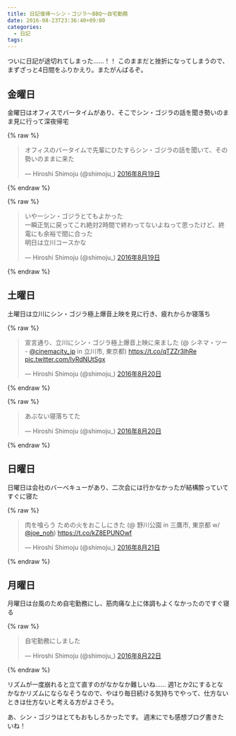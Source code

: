 ```yaml
---
title: 日記復帰〜シン・ゴジラ〜BBQ〜自宅勤務
date: 2016-08-23T23:36:40+09:00
categories:
  - 日記
tags:
---
```


ついに日記が途切れてしまった……！！
このままだと挫折になってしまうので、まずざっと4日間をふりかえり。またがんばるぞ。

## 金曜日

金曜日はオフィスでバータイムがあり、そこでシン・ゴジラの話を聞き勢いのまま見に行って深夜帰宅

{% raw %}
<blockquote class="twitter-tweet" data-lang="ja"><p lang="ja" dir="ltr">オフィスのバータイムで先輩にひたすらシン・ゴジラの話を聞いて、その勢いのままに来た</p>&mdash; Hiroshi Shimoju (@shimoju_) <a href="https://twitter.com/shimoju_/status/766620504144748544">2016年8月19日</a></blockquote>
<script async src="//platform.twitter.com/widgets.js" charset="utf-8"></script>
{% endraw %}

{% raw %}
<blockquote class="twitter-tweet" data-lang="ja"><p lang="ja" dir="ltr">いやーシン・ゴジラとてもよかった<br>一瞬正気に戻ってこれ絶対2時間で終わってないよねって思ったけど、終電にも余裕で間に合った<br>明日は立川コースかな</p>&mdash; Hiroshi Shimoju (@shimoju_) <a href="https://twitter.com/shimoju_/status/766655612620935168">2016年8月19日</a></blockquote>
<script async src="//platform.twitter.com/widgets.js" charset="utf-8"></script>
{% endraw %}

## 土曜日

土曜日は立川にシン・ゴジラ極上爆音上映を見に行き、疲れからか寝落ち

{% raw %}
<blockquote class="twitter-tweet" data-lang="ja"><p lang="ja" dir="ltr">宣言通り、立川にシン・ゴジラ極上爆音上映に来ました (@ シネマ・ツー - <a href="https://twitter.com/cinemacity_jp">@cinemacity_jp</a> in 立川市, 東京都) <a href="https://t.co/qTZZr3lhRe">https://t.co/qTZZr3lhRe</a> <a href="https://t.co/lyRdNUtSgx">pic.twitter.com/lyRdNUtSgx</a></p>&mdash; Hiroshi Shimoju (@shimoju_) <a href="https://twitter.com/shimoju_/status/766879860836925440">2016年8月20日</a></blockquote>
<script async src="//platform.twitter.com/widgets.js" charset="utf-8"></script>
{% endraw %}

{% raw %}
<blockquote class="twitter-tweet" data-lang="ja"><p lang="ja" dir="ltr">あぶない寝落ちてた</p>&mdash; Hiroshi Shimoju (@shimoju_) <a href="https://twitter.com/shimoju_/status/767115093934911488">2016年8月20日</a></blockquote>
<script async src="//platform.twitter.com/widgets.js" charset="utf-8"></script>
{% endraw %}

## 日曜日

日曜日は会社のバーベキューがあり、二次会には行かなかったが結構酔っていてすぐに寝た

{% raw %}
<blockquote class="twitter-tweet" data-lang="ja"><p lang="ja" dir="ltr">肉を喰らう ための火をおこしにきた (@ 野川公園 in 三鷹市, 東京都 w/ <a href="https://twitter.com/Joe_noh">@joe_noh</a>) <a href="https://t.co/kZ8EPUNOwf">https://t.co/kZ8EPUNOwf</a></p>&mdash; Hiroshi Shimoju (@shimoju_) <a href="https://twitter.com/shimoju_/status/767164717827751938">2016年8月21日</a></blockquote>
<script async src="//platform.twitter.com/widgets.js" charset="utf-8"></script>
{% endraw %}

## 月曜日

月曜日は台風のため自宅勤務にし、筋肉痛な上に体調もよくなかったのですぐ寝る

{% raw %}
<blockquote class="twitter-tweet" data-lang="ja"><p lang="ja" dir="ltr">自宅勤務にしました</p>&mdash; Hiroshi Shimoju (@shimoju_) <a href="https://twitter.com/shimoju_/status/767520900165931008">2016年8月22日</a></blockquote>
<script async src="//platform.twitter.com/widgets.js" charset="utf-8"></script>
{% endraw %}

リズムが一度崩れると立て直すのがなかなか難しいね……
週1とか2にするとなかなかリズムにならなそうなので、やはり毎日続ける気持ちでやって、仕方ないときは仕方ないと考える方がよさそう。

あ、シン・ゴジラはとてもおもしろかったです。
週末にでも感想ブログ書きたいね！
